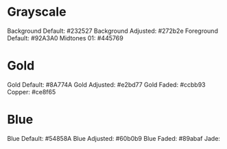 # Grayscale 
Background Default: #232527
Background Adjusted: #272b2e
Foreground Default: #92A3A0
Midtones 01: #445769

# Gold
Gold Default: #8A774A
Gold Adjusted: #e2bd77
Gold Faded: #ccbb93
Copper: #ce8f65

# Blue
Blue Default: #54858A
Blue Adjusted: #60b0b9
Blue Faded: #89abaf
Jade:  

